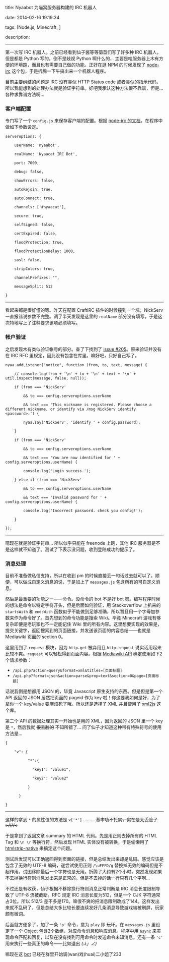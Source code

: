 title: Nyaabot 为喵窝服务器构建的 IRC 机器人

date: 2014-02-16 19:19:34

tags: [Node.js, Minecraft, ]

description: 

---
第一次写 IRC 机器人。之前已经看到仙子酱等等菊苣们写了好多种 IRC 机器人，但是都是 Python 写的。倒不是歧视 Python 啊什么的… 主要是咱服务器上木有方便的环境跑，而且也有需要自己做的功能。正好在逛 NPM 的时候发现了 [node-irc](https://npmjs.org/node-irc) 这个包，于是折腾一下午搞出来一个机器人程序。

目前主要纠结的问题是 IRC 没有类似 HTTP Status code 或者类似的指示代码，所以我能想到的处理办法就是验证字符串。好吧我承认这种方法很不靠谱，但是… 各种求靠谱方法啊…

### 客户端配置

专门写了一个 `config.js` 来保存客户端的配置。根据 [node-irc 的文档](https://node-irc.readthedocs.org/en/latest/index.html)，在程序中做如下参数设定。
    
    
    serveroptions: {
    
        userName: 'nyaabot',
    
        realName: 'Nyaacat IRC Bot',
    
        port: 7000,
    
        debug: false,
    
        showErrors: false,
    
        autoRejoin: true,
    
        autoConnect: true,
    
        channels: ['#nyaacat'],
    
        secure: true,
    
        selfSigned: false,
    
        certExpired: false,
    
        floodProtection: true,
    
        floodProtectionDelay: 1000,
    
        sasl: false,
    
        stripColors: true,
    
        channelPrefixes: "",
    
        messageSplit: 512
    
    }  
  
---  
  
看起来都是很好懂的嗯。昨天在配置 CraftIRC 插件的时候撞到一个坑，NickServ 一直报错说参数不完整。调了半天发现是这里的 `realName` 部分没有填写，于是这次特地写上了注释要求该项必须填写。

### 帐户验证

之后发现木有类似验证帐号的部分。查了下找到了 [issue #205](https://github.com/martynsmith/node-irc/issues/205)。原来验证并没有在 IRC RFC 里规定，因此没有包含在库里。嘛好吧，只好自己写了。
    
    
    nyaa.addListener("notice", function (from, to, text, message) {
    
        // console.log(from + '\n' + to + '\n' + text + '\n' + util.inspect(message, false, null));
    
        if (from === 'NickServ'
    
            && to === config.serveroptions.userName
    
            && text === 'This nickname is registered. Please choose a different nickname, or identify via /msg NickServ identify <password>.') {
    
            nyaa.say('NickServ', 'identify ' + config.password);
    
        }
    
        if (from === 'NickServ'
    
            && to === config.serveroptions.userName
    
            && text === 'You are now identified for ' + config.serveroptions.userName) {
    
            console.log('Login success.');
    
        } else if (from === 'NickServ'
    
            && to === config.serveroptions.userName
    
            && text === 'Invalid password for ' + config.serveroptions.userName) {
    
            console.log('Incorrect password. check you config!');
    
        }
    
    });  
  
---  
  
嗯现在就是验证字符串… 所以似乎只能在 freenode 上跑，其他 IRC 服务器是不是这样就不知道了。测试了下表示没问题，收到登陆成功的提示了。

### 消息处理

目前不准备做私信支持，所以在收到 pm 的时候直接丢一句话过去就可以了。顺便，可以做成自定义消息的说，于是加上了 `messages.js` 包含所有的可自定义消息。

然后是最重要的功能之一——命令。没命令的 bot 不是好 bot 嗯。编写程序时候的想法是命令以特定字符开头，但是后面如何验证，用 Stackoverflow 上扒来的 `startsWith` 和 `endsWith` 函数似乎不能做到足够准确，所以暂且用一个字母加参数来作为命令好了。首先想到的命令功能是搜索 Wiki。毕竟 Minecraft 游戏有够复杂即便是老玩家也不一定能记住 Wiki 里的所有内容。这里想要实现的效果是，提交关键字，返回搜索到的页面链接，并发送该页面的内容总结——也就是 Mediawiki 页面的 section 0。

这里用到了 `request` 模块，因为 `http.get` 被弃用且 `http.request` 说实话用起来比较不爽。`request` 可以轻松得到页面内容。根据 [Mediawiki API](http://en.wikipedia.org/w/api.php) 确定使用如下2个请求参数：

  * `/api.php?action=query&format=xml&titles=[页面标题]`
  * `/api.php?format=json&action=parse&prop=text&section=0&page=[页面标题]`

话说我倒是想都用 JSON 的，毕竟 Javascript 原生支持的东西。但是但是第一个 API 返回的 JSON 居然把页面的 pageid 作为 key 啦！你这要我如何是好，为了拿你一个 key/value 要麻烦死了哦。所以还是选择了 XML 并且使用了 [xml2js](https://github.com/Leonidas-from-XIV/node-xml2js) 这个库。

第二个 API 的数据处理其实一开始也是用的 XML，因为返回的 JSON 里一个 key 是 `*`，然后我就 <del>很丢脸的</del> 不知所错了… 问了仙子才知道这种带有特殊符号的使用方法是…
    
    
    {
    
        "v": {
    
    	      "*":{
    
    			"key1": "value1",
    
    			"key2": "value2"
    
    		  }
    
    	  }
    
    }  
  
---  
  
这样的拿到 `*` 的属性值的方法是 `v['*']` ……… <del>基本功不扎实，实在是太丢脸了 >////<</del>

于是拿到了返回文章 summary 的 HTML 代码。先是用正则去掉所有的 HTML Tag 和 `\n \r` 等换行符，然后发现 HTML 实体没有被转换，于是偷懒用了 [htmlstrip-native](https://www.npmjs.org/package/htmlstrip-native) 来搞定这个问题。

测试后发现可以正确返回得到页面的链接，但是总结发出来却是乱码。感觉应该是包含了无效的 UTF-8 编码，遂尝试使用正则 `/\uFFFD/g` 替换掉无效的编码但是不起作用。试图移除最后一个字符也是无用。折腾了大约有2个小时，突然发现如果不去掉换行符则消息发出来是正常的。但是不去掉的话一行只有几个字啊… 

不过还是有收获，仙子根据不移除换行符则消息正常判断是 IRC 消息长度限制导致了 UTF-8 流被截断。RFC 规定 IRC 消息长度为512，但是一个 CJK 字符通常占3位。所以 512/3 差不多是170。嘛很不爽的把消息限制改成了144。这样发出来就不乱码了，但是总结大多比较长要连续发好几条消息导致游戏端被刷屏，玩家颇有微词。

后面就方便多了，加了一条 `'p'` 命令，意为 `play` 即 <del>玩坏</del>。在 `messages.js` 里设定了一个 Object 包含2个数组，对应命令消息和响应消息。程序中用 `async` 来实现命令匹配和回复，以及在没有找到可用命令时发送命令未知消息。还有一条 `'c'` 用来执行一些真正的命令——比如退出 _(:з」∠)_

嘛现在这 [bot](https://github.com/phoenixlzx/nyaabot) 已经在群里开始调(wan)戏(huai)二小姐了233
